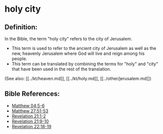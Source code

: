 # holy city #

## Definition: ##

In the Bible, the term "holy city" refers to the city of Jerusalem.

* This term is used to refer to the ancient city of Jerusalem as well as the new, heavenly Jerusalem where God will live and reign among his people.
* This term can be translated by combining the terms for "holy" and "city" that have been used in the rest of the translation.

(See also: [[../kt/heaven.md]], [[../kt/holy.md]], [[../other/jerusalem.md]])

## Bible References: ##

* [Matthew 04:5-6](en/tn/mat/help/04/05)
* [Matthew 27:51-53](en/tn/mat/help/27/51)
* [Revelation 21:1-2](en/tn/rev/help/21/01)
* [Revelation 21:9-10](en/tn/rev/help/21/09)
* [Revelation 22:18-19](en/tn/rev/help/22/18)
